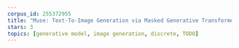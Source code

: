 ```yaml
---
corpus_id: 255372955
title: "Muse: Text-To-Image Generation via Masked Generative Transformers"
stars: 3
topics: [generative model, image generation, discrete, TODO]
---
```

